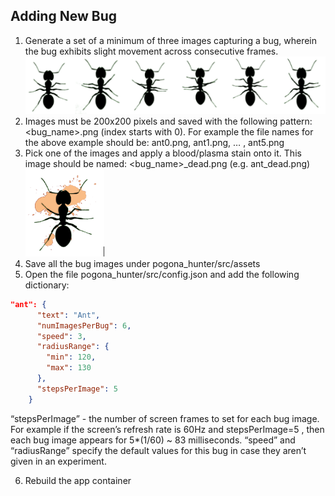 ## Adding New Bug
1. Generate a set of a minimum of three images capturing a bug, wherein the bug exhibits slight movement across consecutive frames. 
![Ant Images](/docs/images/new_bug_images.png)
2. Images must be 200x200 pixels and saved with the following pattern: <bug_name><id>.png (index starts with 0). For example the file names for the above example should be: ant0.png, ant1.png, … , ant5.png
3. Pick one of the images and apply a blood/plasma stain onto it. This image should be named: <bug_name>_dead.png (e.g. ant_dead.png)
![Dead ant](/docs/images/new_bug_dead.png)
4. Save all the bug images under pogona_hunter/src/assets
5. Open the file pogona_hunter/src/config.json and add the following dictionary:
```json
"ant": {
      "text": "Ant",
      "numImagesPerBug": 6,
      "speed": 3,
      "radiusRange": {
        "min": 120,
        "max": 130
      },
      "stepsPerImage": 5
    }
```
“stepsPerImage” - the number of screen frames to set for each bug image. For example if the screen’s refresh rate is 60Hz and stepsPerImage=5 , then each bug image appears for 5*(1/60) ~ 83 milliseconds.
“speed” and “radiusRange” specify the default values for this bug in case they aren’t given in an experiment.

6. Rebuild the app container

